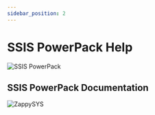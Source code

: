 ```yaml
---
sidebar_position: 2
---
```



# SSIS PowerPack Help
![SSIS PowerPack](/img/SSIS-PowerPack-Logo.png)

## SSIS PowerPack Documentation



![ZappySYS](/img/zappysys-logo-small.png)